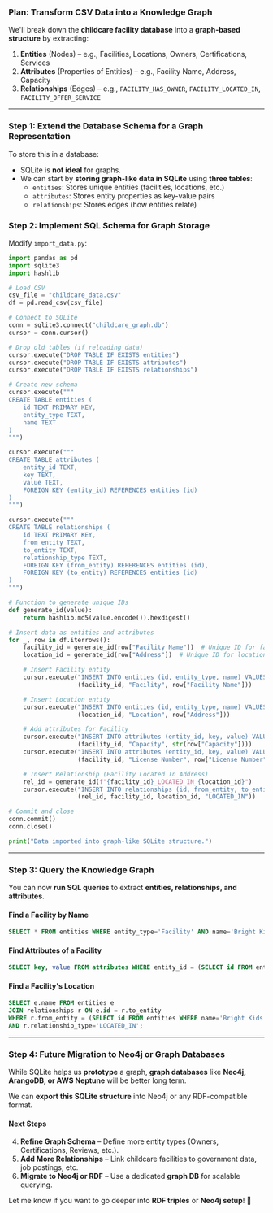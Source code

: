 ### **Plan: Transform CSV Data into a Knowledge Graph**

We'll break down the **childcare facility database** into a **graph-based structure** by extracting:

1. **Entities** (Nodes) – e.g., Facilities, Locations, Owners, Certifications, Services
2. **Attributes** (Properties of Entities) – e.g., Facility Name, Address, Capacity
3. **Relationships** (Edges) – e.g., `FACILITY_HAS_OWNER`, `FACILITY_LOCATED_IN`, `FACILITY_OFFER_SERVICE`

---

### **Step 1: Extend the Database Schema for a Graph Representation**

To store this in a database:

- SQLite is **not ideal** for graphs.
- We can start by **storing graph-like data in SQLite** using **three tables**:
    - `entities`: Stores unique entities (facilities, locations, etc.)
    - `attributes`: Stores entity properties as key-value pairs
    - `relationships`: Stores edges (how entities relate)

### **Step 2: Implement SQL Schema for Graph Storage**

Modify `import_data.py`:

```python
import pandas as pd
import sqlite3
import hashlib

# Load CSV
csv_file = "childcare_data.csv"
df = pd.read_csv(csv_file)

# Connect to SQLite
conn = sqlite3.connect("childcare_graph.db")
cursor = conn.cursor()

# Drop old tables (if reloading data)
cursor.execute("DROP TABLE IF EXISTS entities")
cursor.execute("DROP TABLE IF EXISTS attributes")
cursor.execute("DROP TABLE IF EXISTS relationships")

# Create new schema
cursor.execute("""
CREATE TABLE entities (
    id TEXT PRIMARY KEY,
    entity_type TEXT,
    name TEXT
)
""")

cursor.execute("""
CREATE TABLE attributes (
    entity_id TEXT,
    key TEXT,
    value TEXT,
    FOREIGN KEY (entity_id) REFERENCES entities (id)
)
""")

cursor.execute("""
CREATE TABLE relationships (
    id TEXT PRIMARY KEY,
    from_entity TEXT,
    to_entity TEXT,
    relationship_type TEXT,
    FOREIGN KEY (from_entity) REFERENCES entities (id),
    FOREIGN KEY (to_entity) REFERENCES entities (id)
)
""")

# Function to generate unique IDs
def generate_id(value):
    return hashlib.md5(value.encode()).hexdigest()

# Insert data as entities and attributes
for _, row in df.iterrows():
    facility_id = generate_id(row["Facility Name"])  # Unique ID for facility
    location_id = generate_id(row["Address"])  # Unique ID for location

    # Insert Facility entity
    cursor.execute("INSERT INTO entities (id, entity_type, name) VALUES (?, ?, ?)", 
                   (facility_id, "Facility", row["Facility Name"]))

    # Insert Location entity
    cursor.execute("INSERT INTO entities (id, entity_type, name) VALUES (?, ?, ?)", 
                   (location_id, "Location", row["Address"]))

    # Add attributes for Facility
    cursor.execute("INSERT INTO attributes (entity_id, key, value) VALUES (?, ?, ?)",
                   (facility_id, "Capacity", str(row["Capacity"])))
    cursor.execute("INSERT INTO attributes (entity_id, key, value) VALUES (?, ?, ?)",
                   (facility_id, "License Number", row["License Number"]))

    # Insert Relationship (Facility Located In Address)
    rel_id = generate_id(f"{facility_id}_LOCATED_IN_{location_id}")
    cursor.execute("INSERT INTO relationships (id, from_entity, to_entity, relationship_type) VALUES (?, ?, ?, ?)",
                   (rel_id, facility_id, location_id, "LOCATED_IN"))

# Commit and close
conn.commit()
conn.close()

print("Data imported into graph-like SQLite structure.")
```

---

### **Step 3: Query the Knowledge Graph**

You can now **run SQL queries** to extract **entities, relationships, and attributes**.

#### **Find a Facility by Name**

```sql
SELECT * FROM entities WHERE entity_type='Facility' AND name='Bright Kids Daycare';
```

#### **Find Attributes of a Facility**

```sql
SELECT key, value FROM attributes WHERE entity_id = (SELECT id FROM entities WHERE name='Bright Kids Daycare');
```

#### **Find a Facility's Location**

```sql
SELECT e.name FROM entities e 
JOIN relationships r ON e.id = r.to_entity 
WHERE r.from_entity = (SELECT id FROM entities WHERE name='Bright Kids Daycare') 
AND r.relationship_type='LOCATED_IN';
```

---

### **Step 4: Future Migration to Neo4j or Graph Databases**

While SQLite helps us **prototype** a graph, **graph databases** like **Neo4j, ArangoDB, or AWS Neptune** will be better long term.

We can **export this SQLite structure** into Neo4j or any RDF-compatible format.

#### **Next Steps**

4. **Refine Graph Schema** – Define more entity types (Owners, Certifications, Reviews, etc.).
5. **Add More Relationships** – Link childcare facilities to government data, job postings, etc.
6. **Migrate to Neo4j or RDF** – Use a dedicated **graph DB** for scalable querying.

Let me know if you want to go deeper into **RDF triples** or **Neo4j setup**! 🚀